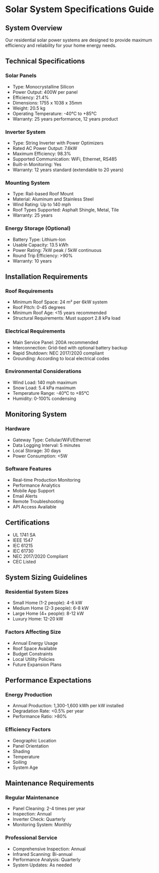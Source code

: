 # Solar System Specifications Guide

## System Overview
Our residential solar power systems are designed to provide maximum efficiency and reliability for your home energy needs.

## Technical Specifications

### Solar Panels
- Type: Monocrystalline Silicon
- Power Output: 400W per panel
- Efficiency: 21.4%
- Dimensions: 1755 x 1038 x 35mm
- Weight: 20.5 kg
- Operating Temperature: -40°C to +85°C
- Warranty: 25 years performance, 12 years product

### Inverter System
- Type: String Inverter with Power Optimizers
- Rated AC Power Output: 7.6kW
- Maximum Efficiency: 98.3%
- Supported Communication: WiFi, Ethernet, RS485
- Built-in Monitoring: Yes
- Warranty: 12 years standard (extendable to 20 years)

### Mounting System
- Type: Rail-based Roof Mount
- Material: Aluminum and Stainless Steel
- Wind Rating: Up to 140 mph
- Roof Types Supported: Asphalt Shingle, Metal, Tile
- Warranty: 25 years

### Energy Storage (Optional)
- Battery Type: Lithium-Ion
- Usable Capacity: 13.5 kWh
- Power Rating: 7kW peak / 5kW continuous
- Round Trip Efficiency: >90%
- Warranty: 10 years

## Installation Requirements

### Roof Requirements
- Minimum Roof Space: 24 m² per 6kW system
- Roof Pitch: 0-45 degrees
- Minimum Roof Age: <15 years recommended
- Structural Requirements: Must support 2.8 kPa load

### Electrical Requirements
- Main Service Panel: 200A recommended
- Interconnection: Grid-tied with optional battery backup
- Rapid Shutdown: NEC 2017/2020 compliant
- Grounding: According to local electrical codes

### Environmental Considerations
- Wind Load: 140 mph maximum
- Snow Load: 5.4 kPa maximum
- Temperature Range: -40°C to +85°C
- Humidity: 0-100% condensing

## Monitoring System

### Hardware
- Gateway Type: Cellular/WiFi/Ethernet
- Data Logging Interval: 5 minutes
- Local Storage: 30 days
- Power Consumption: <5W

### Software Features
- Real-time Production Monitoring
- Performance Analytics
- Mobile App Support
- Email Alerts
- Remote Troubleshooting
- API Access Available

## Certifications
- UL 1741 SA
- IEEE 1547
- IEC 61215
- IEC 61730
- NEC 2017/2020 Compliant
- CEC Listed

## System Sizing Guidelines

### Residential System Sizes
- Small Home (1-2 people): 4-6 kW
- Medium Home (2-3 people): 6-8 kW
- Large Home (4+ people): 8-12 kW
- Luxury Home: 12-20 kW

### Factors Affecting Size
- Annual Energy Usage
- Roof Space Available
- Budget Constraints
- Local Utility Policies
- Future Expansion Plans

## Performance Expectations

### Energy Production
- Annual Production: 1,300-1,600 kWh per kW installed
- Degradation Rate: <0.5% per year
- Performance Ratio: >80%

### Efficiency Factors
- Geographic Location
- Panel Orientation
- Shading
- Temperature
- Soiling
- System Age

## Maintenance Requirements

### Regular Maintenance
- Panel Cleaning: 2-4 times per year
- Inspection: Annual
- Inverter Check: Quarterly
- Monitoring System: Monthly

### Professional Service
- Comprehensive Inspection: Annual
- Infrared Scanning: Bi-annual
- Performance Analysis: Quarterly
- System Updates: As needed 
